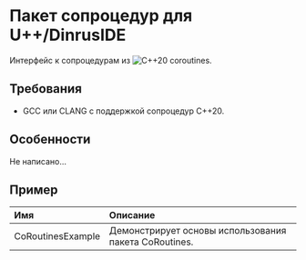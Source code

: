 # Пакет сопроцедур для U++/DinrusIDE

Интерфейс к сопроцедурам из ![C++20 coroutines](https://en.cppreference.com/w/cpp/language/coroutines).

## Требования
- GCC или CLANG с поддержкой сопроцедур C++20.

## Особенности

Не написано...

## Пример

|**Имя**            | **Описание**                                                                           |
|:---                |:---                                                                                       |
| CoRoutinesExample| Демонстрирует основы использования пакета CoRoutines.    |

